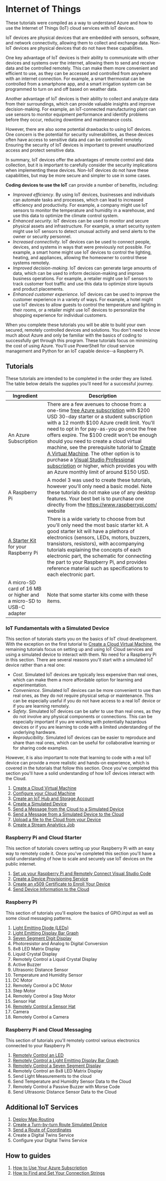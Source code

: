 # Internet of Things

These tutorials were compiled as a way to understand Azure and how to use the Internet of Things (IoT) cloud services with IoT devices.

IoT devices are physical devices that are embedded with sensors, software, and network connectivity, allowing them to collect and exchange data. Non-IoT devices are physical devices that do not have these capabilities.

One key advantage of IoT devices is their ability to communicate with other devices and systems over the internet, allowing them to send and receive data and be controlled remotely. This can make them more convenient and efficient to use, as they can be accessed and controlled from anywhere with an internet connection. For example, a smart thermostat can be controlled from a smartphone app, and a smart irrigation system can be programmed to turn on and off based on weather data.

Another advantage of IoT devices is their ability to collect and analyze data from their surroundings, which can provide valuable insights and improve decision-making. For example, an IoT-connected manufacturing plant can use sensors to monitor equipment performance and identify problems before they occur, reducing downtime and maintenance costs.

However, there are also some potential drawbacks to using IoT devices. One concern is the potential for security vulnerabilities, as these devices often have access to sensitive data and can be controlled remotely. Ensuring the security of IoT devices is important to prevent unauthorized access and protect sensitive data.

In summary, IoT devices offer the advantages of remote control and data collection, but it is important to carefully consider the security implications when implementing these devices. Non-IoT devices do not have these capabilities, but may be more secure and simpler to use in some cases.

**Coding devices to use the IoT** can provide a number of benefits, including:

- *Improved efficiency*. By using IoT devices, businesses and individuals can automate tasks and processes, which can lead to increased efficiency and productivity. For example, a company might use IoT sensors to monitor the temperature and humidity in a warehouse, and use this data to optimize the climate control system.
- *Enhanced security*. IoT devices can be used to monitor and secure physical assets and infrastructure. For example, a smart security system might use IoT sensors to detect unusual activity and send alerts to the owner or security personnel.
- *Increased connectivity*. IoT devices can be used to connect people, devices, and systems in ways that were previously not possible. For example, a smart home might use IoT devices to control the lighting, heating, and appliances, allowing the homeowner to control these systems remotely.
- *Improved decision-making*. IoT devices can generate large amounts of data, which can be used to inform decision-making and improve business operations. For example, a retailer might use IoT sensors to track customer foot traffic and use this data to optimize store layouts and product placements.
- *Enhanced customer experience*. IoT devices can be used to improve the customer experience in a variety of ways. For example, a hotel might use IoT devices to allow guests to control the temperature and lighting in their rooms, or a retailer might use IoT devices to personalize the shopping experience for individual customers.

When you complete these tutorials you will be able to build your own secured, remotely controlled devices and solutions. You don't need to know much about Azure and only be familiar with the basics of coding to successfully get through this program. These tutorials focus on minimizing the cost of using Azure. You'll use PowerShell for cloud service management and Python for an IoT capable device--a Raspberry Pi.

## Tutorials

These tutorials are intended to be completed in the order they are listed. The table below details the supplies you'll need for a successful journey.

| Ingredient  | Description  |
|---------|---------|
| An Azure Subscription | There are a few avenues to choose from: a one-time [free Azure subscription](https://azure.microsoft.com/en-us/free) with $200 USD 30-day starter or a student subscription with a 12 month $100 Azure credit limit. You'll need to opt in for pay-as-you go once the free offers expire. The $100 credit won't be enough should you need to create a cloud virtual machine, see the prerequisite tutorial to [Create A Virtual Machine](docs/tutorial-prerequisites.md). The other option is to purchase a [Visual Studio Professional subscription](https://www.microsoft.com/en-us/d/visual-studio-professional-subscription/dg7gmgf0dst3?activetab=pivot:overviewtab) or higher, which provides you with an Azure monthly limit of around $150 USD. |
| A Raspberry Pi | A model 3 was used to create these tutorials, however you'll only need a basic model. Note these tutorials do not make use of any desktop features. Your best bet is to purchase one directly from the https://www.raspberrypi.com/ website |
| [A Starter Kit](https://www.amazon.com/starter-kit-raspberry-pi/s?k=starter+kit+raspberry+pi) for your Raspberry Pi | There is a wide variety to choose from but you'll only need the most basic starter kit. A good starter kit will have a plethora of electronics (sensors, LEDs, motors, buzzers, transistors, resistors), with accompanying tutorials explaining the concepts of each electronic part, the schematic for connecting the part to your Raspberry Pi, and provides reference material such as specifications to each electronic part. |
| A micro-SD card of 16 MB or higher and a micro-SD to USB-C adapter | Note that some starter kits come with these items. |

### IoT Fundamentals with a Simulated Device

This section of tutorials starts you on the basics of IoT cloud development. With the exception on the first tutorial to [Create a Cloud Virtual Machine](docs/tutorial-prerequisites.md), the remaining tutorials focus on setting up and using IoT Cloud services and using a simulated device to interact with them. No need for a Raspberry Pi in this section. There are several reasons you'll start with a simulated IoT device rather than a real one:

- *Cost*. Simulated IoT devices are typically less expensive than real ones, which can make them a more affordable option for learning and experimentation.
- *Convenience*. Simulated IoT devices can be more convenient to use than real ones, as they do not require physical setup or maintenance. This can be especially useful if you do not have access to a real IoT device or if you are learning remotely.
- *Safety*. Simulated IoT devices can be safer to use than real ones, as they do not involve any physical components or connections. This can be especially important if you are working with potentially hazardous devices or if you are learning to code with a limited understanding of the underlying hardware.
- *Reproducibility*. Simulated IoT devices can be easier to reproduce and share than real ones, which can be useful for collaborative learning or for sharing code examples.

However, it is also important to note that learning to code with a real IoT device can provide a more realistic and hands-on experience, which is covered in the tutorials that follow this section. Once you've completed this section you'll have a solid understanding of how IoT devices interact with the Cloud.

1. [Create a Cloud Virtual Machine](docs/tutorial-prerequisites.md)
1. [Configure your Cloud Machine](docs/tutorial-configure.md)
1. [Create an IoT Hub and Storage Account](docs/tutorial-deployiothub.md)
1. [Create a Simulated Device](docs/tutorial-symmetrickeydevice.md)
1. [Send a Message from the Cloud to a Simulated Device](docs/tutorial-cloudtodevicemsg.md)
1. [Send a Message from a Simulated Device to the Cloud](docs/tutorial-devicetocloudmsg.md)
1. [Upload a file to the Cloud from your Device](docs/tutorial-uploaddevicefile.md)
1. [Create a Stream Analytics Job](docs/tutorial-deploystreamtostorage.md)

### Raspberry Pi and Cloud Starter

This section of tutorials covers setting up your Raspberry Pi with an easy way to remotely code it. Once you've completed this section you'll have a solid understanding of how to scale and securely use IoT devices on the public internet.

1. [Set up your Raspberry Pi and Remotely Connect Visual Studio Code](docs/tutorial-rasp-connect.md)
1. [Create a Device Provisioning Service](docs/tutorial-deploydps.md)
1. [Create an x509 Certificate to Enroll Your Device](docs/tutorial-dpsx509deviceenrollment.md)
1. [Send Device Information to the Cloud](docs/tutorial-dpssenddeviceinfo.md)

### Raspberry Pi

This section of tutorials you'll explore the basics of GPIO.input as well as some cloud messaging patterns.

1. [Light Emitting Diode (LEDs)](docs/tutorial-rasp-led.md)
1. [Light Emitting Display Bar Graph](docs/tutorial-rasp-ledbar.md)
1. [Seven Segment Digit Display](docs/tutorial-rasp-segmentdisplay.md)
1. Photoresistor and Analog to Digital Conversion
1. 8x8 LED Matrix Display
1. Liquid Crystal Display
1. Remotely Control a Liquid Crystal Display
1. Active Buzzer
1. Ultrasonic Distance Sensor
1. Temperature and Humidity Sensor
1. DC Motor
1. Remotely Control a DC Motor
1. Step Motor
1. Remotely Control a Step Motor
1. Sensor Hat
1. [Remotely Control a Sensor Hat](docs/tutorial-rasp-d2csensorhat.md)
1. Camera
1. Remotely Control a Camera

### Raspberry Pi and Cloud Messaging

This section of tutorials you'll remotely control various electronics connected to your Raspberry Pi

1. [Remotely Control an LED](docs/tutorial-rasp-remoteled.md)
1. [Remotely Control a Light Emitting Display Bar Graph](docs/tutorial-rasp-remoteledbar.md)
1. [Remotely Control a Seven Segment Display](docs/tutorial-rasp-remotesegmentdisplay.md)
1. Remotely Control an 8x8 LED Matrix Display
1. Send Light Measurements to the cloud
1. Send Temperature and Humidity Sensor Data to the Cloud
1. Remotely Control a Passive Buzzer with Morse Code
1. Send Ultrasonic Distance Sensor Data to the Cloud

## Additional IoT Services

1. [Deploy Map Routing](docs/tutorial-deploymaps.md)
1. [Create a Turn-by-turn Route Simulated Device](docs/tutorial-maproutelistener.md)
1. [Send a Route of Coordinates](docs/tutorial-maproutecommand.md)
1. Create a Digital Twins Service
1. Configure your Digital Twins Service

## How to guides

1. [How to Use Your Azure Subscription](docs/howto-connecttoazure.md)
1. [How to Find and Set Your Connection Strings](docs/howto-connectionstrings.md)